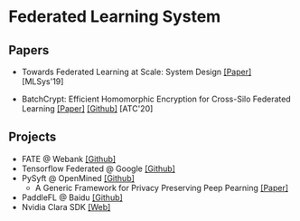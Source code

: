 # Federated Learning System

## Papers

- Towards Federated Learning at Scale: System Design [[Paper]](https://arxiv.org/abs/1902.01046) [MLSys'19]

- BatchCrypt: Efficient Homomorphic Encryption for Cross-Silo Federated Learning [[Paper]](https://www.usenix.org/system/files/atc20-zhang-chengliang.pdf) [[Github]](https://github.com/marcoszh/BatchCrypt) [ATC'20]

## Projects

- FATE @ Webank [[Github]](https://github.com/FederatedAI/FATE)
- Tensorflow Federated @ Google [[Github]](https://github.com/tensorflow/federated)
- PySyft @ OpenMined [[Github]](https://github.com/OpenMined/PySyft)
  - A Generic Framework for Privacy Preserving Peep Pearning [[Paper]](https://arxiv.org/abs/1811.04017)
- PaddleFL @ Baidu [[Github]](https://github.com/PaddlePaddle/PaddleFL)
- Nvidia Clara SDK [[Web]](https://developer.nvidia.com/clara)
